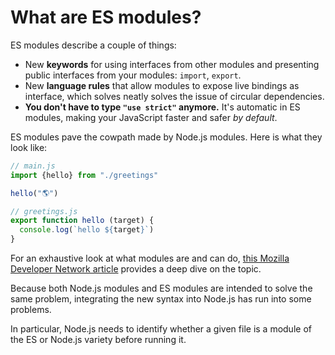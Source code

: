 # What are ES modules?

ES modules describe a couple of things:

* New **keywords** for using interfaces from other modules and presenting
  public interfaces from your modules: `import`, `export`.
* New **language rules** that allow modules to expose live bindings as
  interface, which solves neatly solves the issue of circular dependencies.
* **You don't have to type `"use strict"` anymore.** It's automatic in ES
  modules, making your JavaScript faster and safer *by default*.

ES modules pave the cowpath made by Node.js modules. Here is what they look
like:

```javascript
// main.js
import {hello} from "./greetings"

hello("🌎")

// greetings.js
export function hello (target) {
  console.log(`hello ${target}`)
}
```

For an exhaustive look at what modules are and can do, [this Mozilla Developer
Network
article](https://developer.mozilla.org/en-US/docs/Web/JavaScript/Reference/Statements/import)
provides a deep dive on the topic.

Because both Node.js modules and ES modules are intended to solve the same
problem, integrating the new syntax into Node.js has run into some problems.

In particular, Node.js needs to identify whether a given file is a module of
the ES or Node.js variety before running it.
